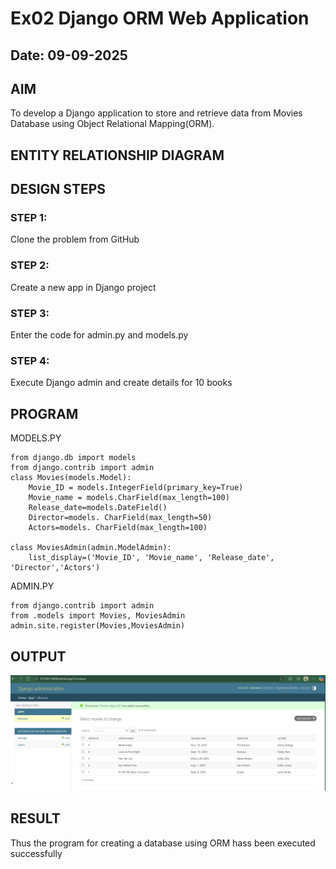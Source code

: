 # Ex02 Django ORM Web Application
## Date: 09-09-2025

## AIM
To develop a Django application to store and retrieve data from Movies Database using Object Relational Mapping(ORM).

## ENTITY RELATIONSHIP DIAGRAM



## DESIGN STEPS

### STEP 1:
Clone the problem from GitHub

### STEP 2:
Create a new app in Django project

### STEP 3:
Enter the code for admin.py and models.py

### STEP 4:
Execute Django admin and create details for 10 books

## PROGRAM

MODELS.PY
```
from django.db import models
from django.contrib import admin
class Movies(models.Model):
    Movie_ID = models.IntegerField(primary_key=True)
    Movie_name = models.CharField(max_length=100)
    Release_date=models.DateField()
    Director=models. CharField(max_length=50)
    Actors=models. CharField(max_length=100)
 
class MoviesAdmin(admin.ModelAdmin):
    list_display=('Movie_ID', 'Movie_name', 'Release_date', 'Director','Actors')
```
ADMIN.PY
```
from django.contrib import admin
from .models import Movies, MoviesAdmin
admin.site.register(Movies,MoviesAdmin)
```

## OUTPUT

![alt text](<Screenshot 2025-09-08 144611.png>)


## RESULT
Thus the program for creating a database using ORM hass been executed successfully
